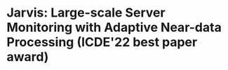 # Jarvis: Large-scale Server Monitoring with Adaptive Near-data Processing (ICDE'22 best paper award)

